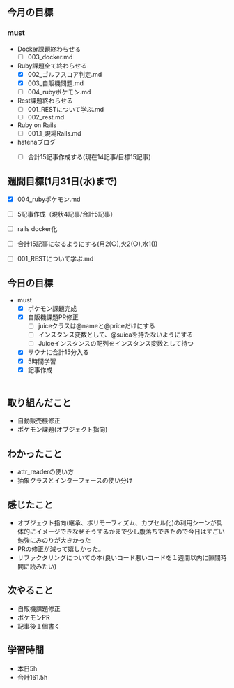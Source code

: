## 今月の目標
### must
  - Docker課題終わらせる
    - [ ]  003_docker.md
  - Ruby課題全て終わらせる
    - [x] 002_ゴルフスコア判定.md
    - [x] 003_自販機問題.md
    - [ ] 004_rubyポケモン.md
  - Rest課題終わらせる
    - [ ] 001_RESTについて学ぶ.md
    - [ ] 002_rest.md
  - Ruby on Rails
    - [ ] 001.1_現場Rails.md
  - hatenaブログ
    - [ ]  合計15記事作成する(現在14記事/目標15記事)
  



## 週間目標(1月31日(水)まで)
  - [x] 004_rubyポケモン.md
  - [ ] 5記事作成（現状4記事/合計5記事）
  - [ ] rails docker化
  - [ ] 合計15記事になるようにする(月2(○),火2(○),水1())
  - [ ] 001_RESTについて学ぶ.md


## 今日の目標
- must
  - [x] ポケモン課題完成
  - [x] 自販機課題PR修正
    - [ ] juiceクラスは@nameと@priceだけにする
    - [ ] インスタンス変数として、@suicaを持たないようにする
    - [ ] Juiceインスタンスの配列をインスタンス変数として持つ
  - [x] サウナに合計15分入る
  - [x] 5時間学習
  - [x] 記事作成

  　　
## 取り組んだこと
- 自動販売機修正
- ポケモン課題(オブジェクト指向)
## わかったこと
- attr_readerの使い方
- 抽象クラスとインターフェースの使い分け
## 感じたこと
- オブジェクト指向(継承、ポリモーフィズム、カプセル化)の利用シーンが具体的にイメージできなぜそうするかまで少し腹落ちできたので今日はすごい勉強にみのりが大きかった
- PRの修正が減って嬉しかった。
- リファクタリングについての本(良いコード悪いコードを１週間以内に隙間時間に読みたい)

## 次やること
- 自販機課題修正
- ポケモンPR
- 記事後１個書く




## 学習時間
- 本日5h
- 合計161.5h
